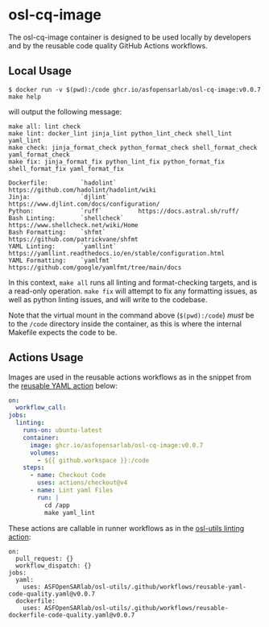 # osl-cq-image

The osl-cq-image container is designed to be used locally by developers
and by the reusable code quality GitHub Actions workflows.

## Local Usage

```
$ docker run -v $(pwd):/code ghcr.io/asfopensarlab/osl-cq-image:v0.0.7 make help
```

will output the following message:

```
make all: lint check
make lint: docker_lint jinja_lint python_lint_check shell_lint yaml_lint
make check: jinja_format_check python_format_check shell_format_check yaml_format_check
make fix: jinja_format_fix python_lint_fix python_format_fix shell_format_fix yaml_format_fix

Dockerfile:         `hadolint`      https://github.com/hadolint/hadolint/wiki
Jinja:              `djlint`        https://www.djlint.com/docs/configuration/
Python:             `ruff`          https://docs.astral.sh/ruff/
Bash Linting:       `shellcheck`    https://www.shellcheck.net/wiki/Home
Bash Formatting:    `shfmt`         https://github.com/patrickvane/shfmt
YAML Linting:       `yamllint`      https://yamllint.readthedocs.io/en/stable/configuration.html
YAML Formatting:    `yamlfmt`       https://github.com/google/yamlfmt/tree/main/docs
```

In this context, `make all` runs all linting and format-checking targets, and
is a read-only operation. `make fix` will attempt to fix any formatting issues,
as well as python linting issues, and will write to the codebase.

Note that the virtual mount in the command above (`$(pwd):/code`) *must*
be to the `/code` directory inside the container, as this is where the
internal Makefile expects the code to be.

## Actions Usage

Images are used in the reusable actions workflows as in the snippet from the
[reusable YAML action](.github/workflows/reusable-yaml-code-quality.yaml) below:

```yaml
on:
  workflow_call:
jobs:
  linting:
    runs-on: ubuntu-latest
    container:
      image: ghcr.io/asfopensarlab/osl-cq-image:v0.0.7
      volumes:
        - ${{ github.workspace }}:/code
    steps:
      - name: Checkout Code
        uses: actions/checkout@v4
      - name: Lint yaml Files
        run: |
          cd /app
          make yaml_lint
```

These actions are callable in runner workflows as in the
[osl-utils linting action](.github/workflows/lint.yaml):

```
on:
  pull_request: {}
  workflow_dispatch: {}
jobs:
  yaml:
    uses: ASFOpenSARlab/osl-utils/.github/workflows/reusable-yaml-code-quality.yaml@v0.0.7
  dockerfile:
    uses: ASFOpenSARlab/osl-utils/.github/workflows/reusable-dockerfile-code-quality.yaml@v0.0.7
```
